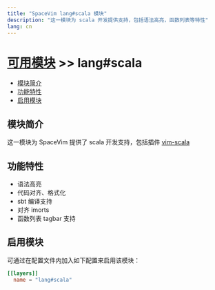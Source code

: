 ```yaml
---
title: "SpaceVim lang#scala 模块"
description: "这一模块为 scala 开发提供支持，包括语法高亮，函数列表等特性"
lang: cn
---
```


# [可用模块](../../) >> lang#scala

<!-- vim-markdown-toc GFM -->

- [模块简介](#模块简介)
- [功能特性](#功能特性)
- [启用模块](#启用模块)

<!-- vim-markdown-toc -->

## 模块简介

这一模块为 SpaceVim 提供了 scala 开发支持，包括插件 [vim-scala](https://github.com/derekwyatt/vim-scala)

## 功能特性

- 语法高亮
- 代码对齐、格式化
- sbt 编译支持
- 对齐 imorts
- 函数列表 tagbar 支持

## 启用模块

可通过在配置文件内加入如下配置来启用该模块：

```toml
[[layers]]
  name = "lang#scala"
```
